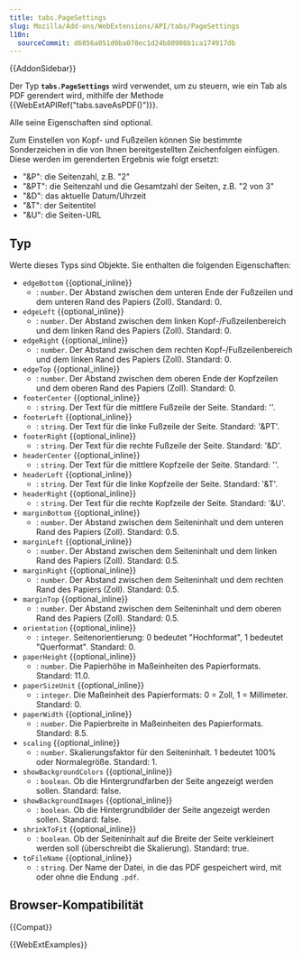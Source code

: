 ```yaml
---
title: tabs.PageSettings
slug: Mozilla/Add-ons/WebExtensions/API/tabs/PageSettings
l10n:
  sourceCommit: d6856a051d0ba078ec1d24b80908b1ca174917db
---
```


{{AddonSidebar}}

Der Typ **`tabs.PageSettings`** wird verwendet, um zu steuern, wie ein Tab als PDF gerendert wird, mithilfe der Methode {{WebExtAPIRef("tabs.saveAsPDF()")}}.

Alle seine Eigenschaften sind optional.

Zum Einstellen von Kopf- und Fußzeilen können Sie bestimmte Sonderzeichen in die von Ihnen bereitgestellten Zeichenfolgen einfügen. Diese werden im gerenderten Ergebnis wie folgt ersetzt:

- "\&P": die Seitenzahl, z.B. "2"
- "\&PT": die Seitenzahl und die Gesamtzahl der Seiten, z.B. "2 von 3"
- "\&D": das aktuelle Datum/Uhrzeit
- "\&T": der Seitentitel
- "\&U": die Seiten-URL

## Typ

Werte dieses Typs sind Objekte. Sie enthalten die folgenden Eigenschaften:

- `edgeBottom` {{optional_inline}}
  - : `number`. Der Abstand zwischen dem unteren Ende der Fußzeilen und dem unteren Rand des Papiers (Zoll). Standard: 0.
- `edgeLeft` {{optional_inline}}
  - : `number`. Der Abstand zwischen dem linken Kopf-/Fußzeilenbereich und dem linken Rand des Papiers (Zoll). Standard: 0.
- `edgeRight` {{optional_inline}}
  - : `number`. Der Abstand zwischen dem rechten Kopf-/Fußzeilenbereich und dem linken Rand des Papiers (Zoll). Standard: 0.
- `edgeTop` {{optional_inline}}
  - : `number`. Der Abstand zwischen dem oberen Ende der Kopfzeilen und dem oberen Rand des Papiers (Zoll). Standard: 0.
- `footerCenter` {{optional_inline}}
  - : `string`. Der Text für die mittlere Fußzeile der Seite. Standard: ''.
- `footerLeft` {{optional_inline}}
  - : `string`. Der Text für die linke Fußzeile der Seite. Standard: '\&PT'.
- `footerRight` {{optional_inline}}
  - : `string`. Der Text für die rechte Fußzeile der Seite. Standard: '\&D'.
- `headerCenter` {{optional_inline}}
  - : `string`. Der Text für die mittlere Kopfzeile der Seite. Standard: ''.
- `headerLeft` {{optional_inline}}
  - : `string`. Der Text für die linke Kopfzeile der Seite. Standard: '\&T'.
- `headerRight` {{optional_inline}}
  - : `string`. Der Text für die rechte Kopfzeile der Seite. Standard: '\&U'.
- `marginBottom` {{optional_inline}}
  - : `number`. Der Abstand zwischen dem Seiteninhalt und dem unteren Rand des Papiers (Zoll). Standard: 0.5.
- `marginLeft` {{optional_inline}}
  - : `number`. Der Abstand zwischen dem Seiteninhalt und dem linken Rand des Papiers (Zoll). Standard: 0.5.
- `marginRight` {{optional_inline}}
  - : `number`. Der Abstand zwischen dem Seiteninhalt und dem rechten Rand des Papiers (Zoll). Standard: 0.5.
- `marginTop` {{optional_inline}}
  - : `number`. Der Abstand zwischen dem Seiteninhalt und dem oberen Rand des Papiers (Zoll). Standard: 0.5.
- `orientation` {{optional_inline}}
  - : `integer`. Seitenorientierung: 0 bedeutet "Hochformat", 1 bedeutet "Querformat". Standard: 0.
- `paperHeight` {{optional_inline}}
  - : `number`. Die Papierhöhe in Maßeinheiten des Papierformats. Standard: 11.0.
- `paperSizeUnit` {{optional_inline}}
  - : `integer`. Die Maßeinheit des Papierformats: 0 = Zoll, 1 = Millimeter. Standard: 0.
- `paperWidth` {{optional_inline}}
  - : `number`. Die Papierbreite in Maßeinheiten des Papierformats. Standard: 8.5.
- `scaling` {{optional_inline}}
  - : `number`. Skalierungsfaktor für den Seiteninhalt. 1 bedeutet 100% oder Normalegröße. Standard: 1.
- `showBackgroundColors` {{optional_inline}}
  - : `boolean`. Ob die Hintergrundfarben der Seite angezeigt werden sollen. Standard: false.
- `showBackgroundImages` {{optional_inline}}
  - : `boolean`. Ob die Hintergrundbilder der Seite angezeigt werden sollen. Standard: false.
- `shrinkToFit` {{optional_inline}}
  - : `boolean`. Ob der Seiteninhalt auf die Breite der Seite verkleinert werden soll (überschreibt die Skalierung). Standard: true.
- `toFileName` {{optional_inline}}
  - : `string`. Der Name der Datei, in die das PDF gespeichert wird, mit oder ohne die Endung `.pdf`.

## Browser-Kompatibilität

{{Compat}}

{{WebExtExamples}}
